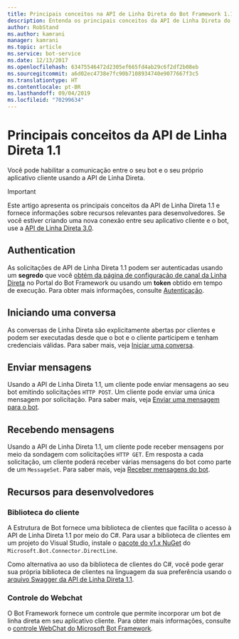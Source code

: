 ```yaml
---
title: Principais conceitos na API de Linha Direta do Bot Framework 1.1  | Microsoft Docs
description: Entenda os principais conceitos da API de Linha Direta do Bot Framework 1.1.
author: RobStand
ms.author: kamrani
manager: kamrani
ms.topic: article
ms.service: bot-service
ms.date: 12/13/2017
ms.openlocfilehash: 63475546472d2305ef665fd4ab29c6f2df2b08eb
ms.sourcegitcommit: a6d02ec4738e7fc90b7108934740e9077667f3c5
ms.translationtype: HT
ms.contentlocale: pt-BR
ms.lasthandoff: 09/04/2019
ms.locfileid: "70299634"
---
```

# <a name="key-concepts-in-direct-line-api-11"></a>Principais conceitos da API de Linha Direta 1.1

Você pode habilitar a comunicação entre o seu bot e o seu próprio aplicativo cliente usando a API de Linha Direta. 

> [!IMPORTANT]
> Este artigo apresenta os principais conceitos da API de Linha Direta 1.1 e fornece informações sobre recursos relevantes para desenvolvedores. Se você estiver criando uma nova conexão entre seu aplicativo cliente e o bot, use a [API de Linha Direta 3.0](bot-framework-rest-direct-line-3-0-concepts.md).

## <a name="authentication"></a>Authentication

As solicitações de API de Linha Direta 1.1 podem ser autenticadas usando um **segredo** que você <a href="https://dev.botframework.com/" target="_blank">obtém da página de configuração de canal da Linha Direta</a> no Portal do Bot Framework ou usando um **token** obtido em tempo de execução.  Para obter mais informações, consulte [Autenticação](bot-framework-rest-direct-line-1-1-authentication.md).

## <a name="starting-a-conversation"></a>Iniciando uma conversa

As conversas de Linha Direta são explicitamente abertas por clientes e podem ser executadas desde que o bot e o cliente participem e tenham credenciais válidas. Para saber mais, veja [Iniciar uma conversa](bot-framework-rest-direct-line-1-1-start-conversation.md).

## <a name="sending-messages"></a>Enviar mensagens

Usando a API de Linha Direta 1.1, um cliente pode enviar mensagens ao seu bot emitindo solicitações `HTTP POST`. Um cliente pode enviar uma única mensagem por solicitação. Para saber mais, veja [Enviar uma mensagem para o bot](bot-framework-rest-direct-line-1-1-send-message.md).

## <a name="receiving-messages"></a>Recebendo mensagens

Usando a API de Linha Direta 1.1, um cliente pode receber mensagens por meio da sondagem com solicitações `HTTP GET`. Em resposta a cada solicitação, um cliente poderá receber várias mensagens do bot como parte de um `MessageSet`. Para saber mais, veja [Receber mensagens do bot](bot-framework-rest-direct-line-1-1-receive-messages.md).

## <a name="developer-resources"></a>Recursos para desenvolvedores

### <a name="client-library"></a>Biblioteca do cliente

A Estrutura de Bot fornece uma biblioteca de clientes que facilita o acesso à API de Linha Direta 1.1 por meio do C#. Para usar a biblioteca de clientes em um projeto do Visual Studio, instale o <a href="https://www.nuget.org/packages/Microsoft.Bot.Connector.DirectLine/1.1.1" target="_blank">pacote do v1.x NuGet</a> do `Microsoft.Bot.Connector.DirectLine`. 

Como alternativa ao uso da biblioteca de clientes do C#, você pode gerar sua própria biblioteca de clientes na linguagem da sua preferência usando o <a href="https://docs.botframework.com/restapi/directline/swagger.json" target="_blank">arquivo Swagger da API de Linha Direta 1.1</a>.

### <a name="web-chat-control"></a>Controle do Webchat 

O Bot Framework fornece um controle que permite incorporar um bot de linha direta em seu aplicativo cliente. Para obter mais informações, consulte o <a href="https://github.com/Microsoft/BotFramework-WebChat" target="_blank">controle WebChat do Microsoft Bot Framework</a>.
